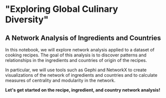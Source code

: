 # **"Exploring Global Culinary Diversity"** 
## **A Network Analysis of Ingredients and Countries**
In this notebook, we will explore network analysis applied to a dataset of cooking recipes. The goal of this analysis is to discover patterns and relationships in the ingredients and countries of origin of the recipes.

In particular, we will use tools such as Gephi and NetworkX to create visualizations of the network of ingredients and countries and to calculate measures of centrality and modularity in the network.

**Let's get started on the recipe, ingredient, and country network analysis!**
